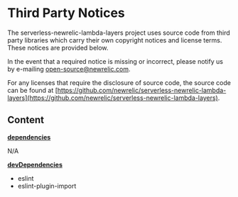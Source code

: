 # Third Party Notices

The serverless-newrelic-lambda-layers project uses source code from third party libraries which carry
their own copyright notices and license terms. These notices are provided
below.

In the event that a required notice is missing or incorrect, please notify us
by e-mailing [open-source@newrelic.com](mailto:open-source@newrelic.com).

For any licenses that require the disclosure of source
code, the source code can be found at [https://github.com/newrelic/serverless-newrelic-lambda-layers](https://github.com/newrelic/serverless-newrelic-lambda-layers).

## Content

**[dependencies](#dependencies)**

N/A

**[devDependencies](#devDependencies)**

 * eslint
 * eslint-plugin-import
